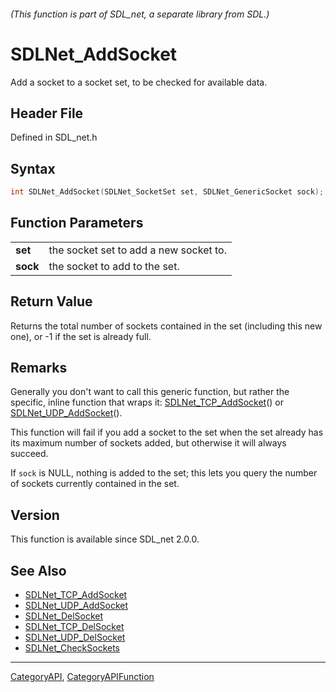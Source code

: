 ###### (This function is part of SDL_net, a separate library from SDL.)
# SDLNet_AddSocket

Add a socket to a socket set, to be checked for available data.

## Header File

Defined in SDL_net.h

## Syntax

```c
int SDLNet_AddSocket(SDLNet_SocketSet set, SDLNet_GenericSocket sock);

```

## Function Parameters

|              |                                        |
| ------------ | -------------------------------------- |
| **set**      | the socket set to add a new socket to. |
| **sock**     | the socket to add to the set.          |

## Return Value

Returns the total number of sockets contained in the set (including this
new one), or -1 if the set is already full.

## Remarks

Generally you don't want to call this generic function, but rather the
specific, inline function that wraps it:
[SDLNet_TCP_AddSocket](SDLNet_TCP_AddSocket)() or
[SDLNet_UDP_AddSocket](SDLNet_UDP_AddSocket)().

This function will fail if you add a socket to the set when the set already
has its maximum number of sockets added, but otherwise it will always
succeed.

If `sock` is NULL, nothing is added to the set; this lets you query the
number of sockets currently contained in the set.

## Version

This function is available since SDL_net 2.0.0.

## See Also

- [SDLNet_TCP_AddSocket](SDLNet_TCP_AddSocket)
- [SDLNet_UDP_AddSocket](SDLNet_UDP_AddSocket)
- [SDLNet_DelSocket](SDLNet_DelSocket)
- [SDLNet_TCP_DelSocket](SDLNet_TCP_DelSocket)
- [SDLNet_UDP_DelSocket](SDLNet_UDP_DelSocket)
- [SDLNet_CheckSockets](SDLNet_CheckSockets)

----
[CategoryAPI](CategoryAPI), [CategoryAPIFunction](CategoryAPIFunction)

